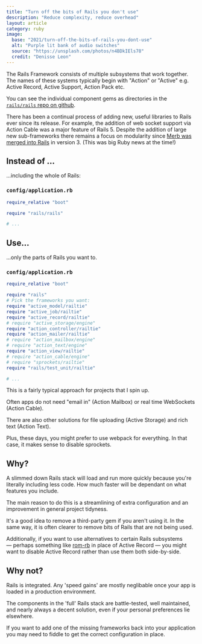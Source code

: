 ```yaml
---
title: "Turn off the bits of Rails you don't use"
description: "Reduce complexity, reduce overhead"
layout: article
category: ruby
image:
  base: "2021/turn-off-the-bits-of-rails-you-dont-use"
  alt: "Purple lit bank of audio switches"
  source: "https://unsplash.com/photos/n4BDkIEls78"
  credit: "Denisse Leon"
---
```


The Rails Framework consists of multiple subsystems that work together. The names of these systems typically begin with "Action" or "Active" e.g. Active Record, Active Support, Action Pack etc.

You can see the individual component gems as directories in the [`rails/rails` repo on github](https://github.com/rails/rails).

There has been a continual process of adding new, useful libraries to Rails ever since its release. For example, the addition of web socket support via Action Cable was a major feature of Rails 5. Despite the addition of large new sub-frameworks there remains a focus on modularity since [Merb was merged into Rails](https://yehudakatz.com/2008/12/23/rails-and-merb-merge/) in version 3. (This was big Ruby news at the time!)


## Instead of ...

...including the whole of Rails:

### `config/application.rb`

```ruby
require_relative "boot"

require "rails/rails"

# ...
```


## Use...

...only the parts of Rails you want to.

### `config/application.rb`

```ruby
require_relative "boot"

require "rails"
# Pick the frameworks you want:
require "active_model/railtie"
require "active_job/railtie"
require "active_record/railtie"
# require "active_storage/engine"
require "action_controller/railtie"
require "action_mailer/railtie"
# require "action_mailbox/engine"
# require "action_text/engine"
require "action_view/railtie"
# require "action_cable/engine"
# require "sprockets/railtie"
require "rails/test_unit/railtie"

# ...
```

This is a fairly typical approach for projects that I spin up.

Often apps do not need "email in" (Action Mailbox) or real time WebSockets (Action Cable).

There are also other solutions for file uploading (Active Storage) and rich text (Action Text).

Plus, these days, you might prefer to use webpack for everything. In that case, it makes sense to disable sprockets.


## Why?

A slimmed down Rails stack will load and run more quickly because you're literally including less code. How much faster will be dependant on what features you include.

The main reason to do this is a streamlining of extra configuration and an improvement in general project tidyness.

It's a good idea to remove a third-party gem if you aren't using it. In the same way, it is often clearer to remove bits of Rails that are not being used.

Additionally, if you want to use alternatives to certain Rails subsystems — perhaps something like [rom-rb](https://rom-rb.org) in place of Active Record — you might want to disable Active Record rather than use them both side-by-side.

## Why not?

Rails is integrated. Any 'speed gains' are mostly neglibable once your app is loaded in a production environment.

The components in the 'full' Rails stack are battle-tested, well maintained, and nearly always a decent solution, even if your personal preferences lie elsewhere.

If you want to add one of the missing frameworks back into your application you may need to fiddle to get the correct configuration in place.
